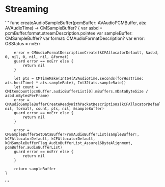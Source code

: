 # Streaming

'''
func createAudioSampleBuffer(pcmBuffer: AVAudioPCMBuffer, ats: AVAudioTime) -> CMSampleBuffer? {
        var asbd = pcmBuffer.format.streamDescription.pointee
        var sampleBuffer: CMSampleBuffer?
        var format: CMAudioFormatDescription?
        var error: OSStatus = noErr

        error = CMAudioFormatDescriptionCreate(kCFAllocatorDefault, &asbd, 0, nil, 0, nil, nil, &format)
        guard error == noErr else {
            return nil
        }

        let pts = CMTimeMake(Int64(AVAudioTime.seconds(forHostTime: ats.hostTime) * ats.sampleRate), Int32(ats.sampleRate))
        let count = CMItemCount(pcmBuffer.audioBufferList[0].mBuffers.mDataByteSize / asbd.mBytesPerFrame)
        error = CMAudioSampleBufferCreateReadyWithPacketDescriptions(kCFAllocatorDefault, nil, format!, count, pts, nil, &sampleBuffer)
        guard error == noErr else {
            return nil
        }

        error = CMSampleBufferSetDataBufferFromAudioBufferList(sampleBuffer!, kCFAllocatorDefault, kCFAllocatorDefault, kCMSampleBufferFlag_AudioBufferList_Assure16ByteAlignment, pcmBuffer.audioBufferList)
        guard error == noErr else {
            return nil
        }

        return sampleBuffer
    }
'''

